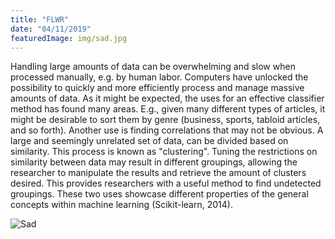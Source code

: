 ```yaml
---
title: "FLWR"
date: "04/11/2019"
featuredImage: img/sad.jpg
---
```


Handling large amounts of data can be overwhelming and slow when processed
manually, e.g. by human labor. Computers have unlocked the possibility to quickly
and more efficiently process and manage massive amounts of data. As it might be
expected, the uses for an effective classifier method has found many areas. E.g.,
given many different types of articles, it might be desirable to sort them by genre (business, sports, tabloid articles, and so forth). Another use is finding correlations that may not be obvious. A large and seemingly unrelated set of data, can be divided based on similarity. This process is known as "clustering". Tuning the restrictions on similarity between data may result in different groupings, allowing the researcher to manipulate the results and retrieve the amount of clusters desired. This provides researchers with a useful method to find undetected groupings. These two uses showcase different properties of the general concepts within machine learning (Scikit-learn, 2014). 

![Sad](img/sad.jpg)

